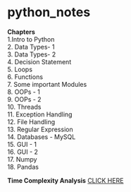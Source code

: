 # python_notes

<b>Chapters</b><br>
  1.Intro to Python<br>
  2. Data Types- 1<br>
  3. Data Types- 2<br>
  4. Decision Statement<br>
  5. Loops<br>
  6. Functions<br>
  7. Some important Modules<br>
  8. OOPs - 1<br>
  9. OOPs - 2<br>
  10. Threads<br>
  11. Exception Handling<br>
  12. File Handling<br>
  13. Regular Expression<br>
  14. Databases - MySQL<br>
  15. GUI - 1<br>
  16. GUI - 2<br>
  17. Numpy<br>
  18. Pandas<br>


<b>Time Complexity Analysis</b> <a href="https://www.youtube.com/playlist?list=PL2_aWCzGMAwI9HK8YPVBjElbLbI3ufctn"> CLICK HERE</a>

